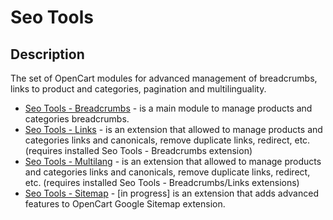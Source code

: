 # Seo Tools

## Description
The set of OpenCart modules for advanced management of breadcrumbs, links to product and categories, pagination and multilinguality.

* [Seo Tools - Breadcrumbs](/breadcrumbs) - is a main module to manage products and categories breadcrumbs.
* [Seo Tools - Links](/link) - is an extension that allowed to manage products and categories links and canonicals, remove duplicate links, redirect, etc. (requires installed Seo Tools - Breadcrumbs extension)
* [Seo Tools - Multilang](/mlang) - is an extension that allowed to manage products and categories links and canonicals, remove duplicate links, redirect, etc. (requires installed Seo Tools - Breadcrumbs/Links extensions)
* [Seo Tools - Sitemap](/sitemap) - [in progress] is an extension that adds advanced features to OpenCart Google Sitemap extension.
